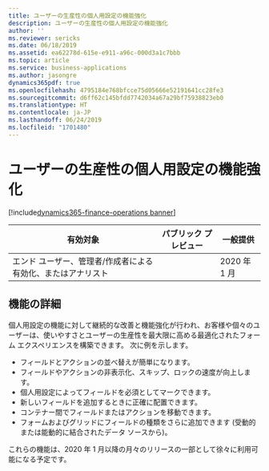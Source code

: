 ```yaml
---
title: ユーザーの生産性の個人用設定の機能強化
description: ユーザーの生産性の個人用設定の機能強化
author: ''
ms.reviewer: sericks
ms.date: 06/18/2019
ms.assetid: ea62278d-615e-e911-a96c-000d3a1c7bbb
ms.topic: article
ms.service: business-applications
ms.author: jasongre
dynamics365pdf: true
ms.openlocfilehash: 4795184e768bfcce75d05666e52191641cc28fe3
ms.sourcegitcommit: d6ff62c145bfdd7742034a67a29bf75938823eb0
ms.translationtype: HT
ms.contentlocale: ja-JP
ms.lasthandoff: 06/24/2019
ms.locfileid: "1701480"
---
```

# <a name="user-productivity-personalization-enhancements"></a>ユーザーの生産性の個人用設定の機能強化
[!include[dynamics365-finance-operations banner](../includes/dynamics365-finance-operations.md)]

| 有効対象    |  パブリック プレビュー | 一般提供 | 
| ---------- | ---------- |---------- |
|エンド ユーザー、管理者/作成者による有効化、またはアナリスト|| 2020 年 1 月|






## <a name="feature-details"></a>機能の詳細
<!--feature detail start -->
個人用設定の機能に対して継続的な改善と機能強化が行われ、お客様や個々のユーザーは、使いやすさとユーザーの生産性を最大限に高める最適化されたフォーム エクスペリエンスを構築できます。 次に例を示します。 

-  フィールドとアクションの並べ替えが簡単になります。 
-  フィールドやアクションの非表示化、スキップ、ロックの速度が向上します。 
-  個人用設定によってフィールドを必須としてマークできます。 
-  新しいフィールドを追加するときに正確に配置できます。 
-  コンテナー間でフィールドまたはアクションを移動できます。 
-  フォームおよびグリッドにフィールドの種類をさらに追加できます (受動的または能動的に結合されたデータ ソースから)。 

これらの機能は、2020 年 1 月以降の月々のリリースの一部として徐々に利用可能になる予定です。
<!--feature detail end -->










